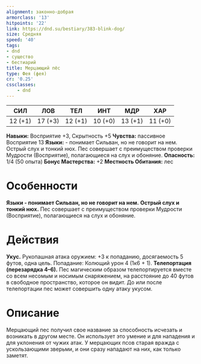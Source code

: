 ```yaml
---
alignment: законно-добрая
armorclass: '13'
hitpoints: '22'
link: https://dnd.su/bestiary/383-blink-dog/
size: Средняя
speed: '40'
tags:
- dnd
- существо
- бестиарий
title: Мерцающий пёс
type: Фея (фея)
cr: '0.25'
cssclasses:
    - dnd
---
```



| СИЛ | ЛОВ | ТЕЛ | ИНТ | МДР | ХАР |
|---|---|---|---|---|---|
| 12 (+1) | 17 (+3) | 12 (+1) | 10 (+0) | 13 (+1) | 11 (+0) |
**Навыки:** Восприятие +3, Скрытность +5
**Чувства:** пассивное Восприятие 13
**Языки:** - понимает Сильван, но не говорит на нем.
Острый слух и тонкий нюх. Пес совершает с преимуществом проверки Мудрости (Восприятие), полагающиеся на слух и обоняние.
**Опасность:** 1/4 (50 опыта)
**Бонус Мастерства:** +2
**Местность Обитания:** лес


# Особенности
**Языки - понимает Сильван, но не говорит на нем.** 
**Острый слух и тонкий нюх.** Пес совершает с преимуществом проверки Мудрости (Восприятие), полагающиеся на слух и обоняние.


# Действия
**Укус.** Рукопашная атака оружием: +3 к попаданию, досягаемость 5 футов, одна цель. Попадание: Колющий урон 4 (1к6 + 1).
**Телепортация (перезарядка 4–6).** Пес магическим образом телепортируется вместе со всем несомым и носимым снаряжением, на расстояние до 40 футов в свободное пространство, которое он видит. До или после телепортации пес может совершить одну атаку укусом.


# Описание
Мерцающий пес получил свое название за способность исчезать и возникать в другом месте. Он использует это умение и для нападения и для уклонения от чужих атак. У мерцающих псов старая вражда с ускользающими зверьми, и они сразу нападают на них, как только заметят.